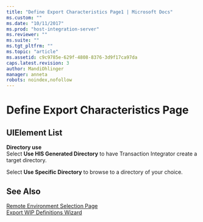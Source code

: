 ```yaml
---
title: "Define Export Characteristics Page1 | Microsoft Docs"
ms.custom: ""
ms.date: "10/11/2017"
ms.prod: "host-integration-server"
ms.reviewer: ""
ms.suite: ""
ms.tgt_pltfrm: ""
ms.topic: "article"
ms.assetid: c9c9785e-629f-4808-8376-3d9f17ca97da
caps.latest.revision: 3
author: MandiOhlinger
manager: anneta
robots: noindex,nofollow
---
```

# Define Export Characteristics Page
## UIElement List  
 **Directory use**  
 Select **Use HIS Generated Directory** to have Transaction Integrator create a target directory.  
  
 Select **Use Specific Directory** to browse to a directory of your choice.  
  
## See Also  
 [Remote Environment Selection Page](../core/remote-environment-selection-page.md)   
 [Export WIP Definitions Wizard](../core/export-wip-definitions-wizard.md)